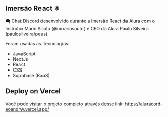 ## Imersão React ⚛️  
🗨️ Chat Discord desenvolvido durante a Imersão React da Alura com o Instrutor Mario Souto (@omariosouto) e CEO da Alura Paulo Silveira (paulosilveira/peas).

Foram usadas as Tecnologias:
- JavaScript
- NextJs
- React
- CSS 
- Supabase (BaaS)

## Deploy on Vercel

Você pode visitar o projeto completo através desse link: 
https://aluracord-eoandrw.vercel.app/
